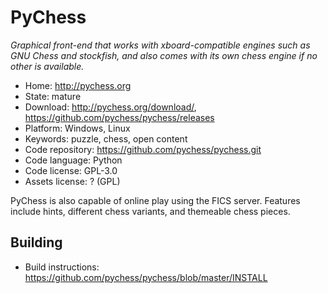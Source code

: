 # PyChess

_Graphical front-end that works with xboard-compatible engines such as GNU Chess and stockfish, and also comes with its own chess engine if no other is available._

- Home: http://pychess.org
- State: mature
- Download: http://pychess.org/download/, https://github.com/pychess/pychess/releases
- Platform: Windows, Linux
- Keywords: puzzle, chess, open content
- Code repository: https://github.com/pychess/pychess.git
- Code language: Python
- Code license: GPL-3.0
- Assets license: ? (GPL)

PyChess is also capable of online play using the FICS server. Features include hints, different chess variants, and themeable chess pieces.

## Building

- Build instructions: https://github.com/pychess/pychess/blob/master/INSTALL
